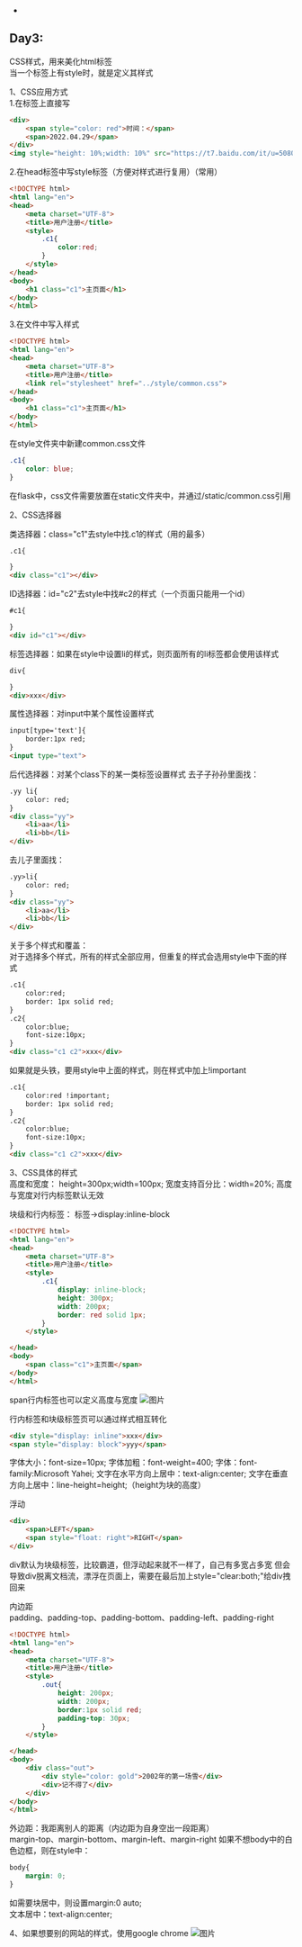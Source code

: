 -
Day3:
-

CSS样式，用来美化html标签    
当一个标签上有style时，就是定义其样式


1、CSS应用方式   
1.在标签上直接写
```html
<div>
    <span style="color: red">时间：</span>
    <span>2022.04.29</span>
</div>
<img style="height: 10%;width: 10%" src="https://t7.baidu.com/it/u=508006830,4042443322&fm=193&f=GIF" />
```
2.在head标签中写style标签（方便对样式进行复用）（常用）
```html
<!DOCTYPE html>
<html lang="en">
<head>
    <meta charset="UTF-8">
    <title>用户注册</title>
    <style>
        .c1{
            color:red;
        }
    </style>
</head>
<body>
    <h1 class="c1">主页面</h1>
</body>
</html>
```
3.在文件中写入样式
```html
<!DOCTYPE html>
<html lang="en">
<head>
    <meta charset="UTF-8">
    <title>用户注册</title>
    <link rel="stylesheet" href="../style/common.css">
</head>
<body>
    <h1 class="c1">主页面</h1>
</body>
</html>
```
在style文件夹中新建common.css文件
```css
.c1{
    color: blue;
}
```

在flask中，css文件需要放置在static文件夹中，并通过/static/common.css引用

2、CSS选择器    

类选择器：class="c1"去style中找.c1的样式（用的最多）
```html
.c1{

}
<div class="c1"></div>
```
ID选择器：id="c2"去style中找#c2的样式（一个页面只能用一个id）
```html
#c1{

}
<div id="c1"></div>
```
标签选择器：如果在style中设置li的样式，则页面所有的li标签都会使用该样式
```html
div{

}
<div>xxx</div>
```
属性选择器：对input中某个属性设置样式
```html
input[type='text']{
    border:1px red;
}
<input type="text">
```
后代选择器：对某个class下的某一类标签设置样式
去子子孙孙里面找：
```html
.yy li{
    color: red;
}
<div class="yy">
    <li>aa</li>
    <li>bb</li>
</div>
```
去儿子里面找：
```html
.yy>li{
    color: red;
}
<div class="yy">
    <li>aa</li>
    <li>bb</li>
</div>
```

关于多个样式和覆盖：  
对于选择多个样式，所有的样式全部应用，但重复的样式会选用style中下面的样式
```html
.c1{
    color:red;
    border: 1px solid red;
}
.c2{
    color:blue;
    font-size:10px;
}
<div class="c1 c2">xxx</div>
```
如果就是头铁，要用style中上面的样式，则在样式中加上!important
```html
.c1{
    color:red !important;
    border: 1px solid red;
}
.c2{
    color:blue;
    font-size:10px;
}
<div class="c1 c2">xxx</div>
```

3、CSS具体的样式  
高度和宽度：
height=300px;width=100px;
宽度支持百分比：width=20%;
高度与宽度对行内标签默认无效

块级和行内标签：
标签->display:inline-block
```html
<!DOCTYPE html>
<html lang="en">
<head>
    <meta charset="UTF-8">
    <title>用户注册</title>
    <style>
        .c1{
            display: inline-block;
            height: 300px;
            width: 200px;
            border: red solid 1px;
        }
    </style>

</head>
<body>
    <span class="c1">主页面</span>
</body>
</html>
```
span行内标签也可以定义高度与宽度
![图片](./image/day03-01.png)<br>

行内标签和块级标签页可以通过样式相互转化
```html
<div style="display: inline">xxx</div>
<span style="display: block">yyy</span>
```


字体大小：font-size=10px;
字体加粗：font-weight=400;
字体：font-family:Microsoft Yahei;
文字在水平方向上居中：text-align:center;
文字在垂直方向上居中：line-height=height;（height为块的高度）

浮动
```html
<div>
    <span>LEFT</span>
    <span style="float: right">RIGHT</span>
</div>
```
div默认为块级标签，比较霸道，但浮动起来就不一样了，自己有多宽占多宽
但会导致div脱离文档流，漂浮在页面上，需要在最后加上style="clear:both;"给div拽回来

内边距  
padding、padding-top、padding-bottom、padding-left、padding-right
```html
<!DOCTYPE html>
<html lang="en">
<head>
    <meta charset="UTF-8">
    <title>用户注册</title>
    <style>
        .out{
            height: 200px;
            width: 200px;
            border:1px solid red;
            padding-top: 30px;
        }
    </style>

</head>
<body>
    <div class="out">
        <div style="color: gold">2002年的第一场雪</div>
        <div>记不得了</div>
    </div>
</body>
</html>
```

外边距：我距离别人的距离（内边距为自身空出一段距离）  
margin-top、margin-bottom、margin-left、margin-right
如果不想body中的白色边框，则在style中：
```css
body{
    margin: 0;
}
```
如需要块居中，则设置margin:0 auto;<br>
文本居中：text-align:center;

4、如果想要别的网站的样式，使用google chrome
![图片](./image/day03-02.png)<br>

